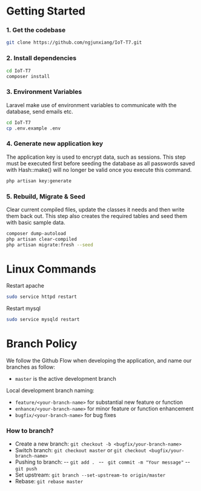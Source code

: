 # Getting Started
### 1. Get the codebase
```sh
git clone https://github.com/ngjunxiang/IoT-T7.git
```

### 2. Install dependencies
```sh
cd IoT-T7
composer install
```

### 3. Environment Variables
Laravel make use of environment variables to communicate with the database, send emails etc.
```sh
cd IoT-T7
cp .env.example .env
```

### 4. Generate new application key
The application key is used to encrypt data, such as sessions. This step must be executed first before seeding the database as all passwords saved with Hash::make() will no longer be valid once you execute this command.
```sh
php artisan key:generate
```

### 5. Rebuild, Migrate & Seed
Clear current compiled files, update the classes it needs and then write them back out. This step also creates the required tables and seed them with basic sample data.
```sh
composer dump-autoload
php artisan clear-compiled
php artisan migrate:fresh --seed
```

# Linux Commands
Restart apache
```sh
sudo service httpd restart
```

Restart mysql
```sh
sudo service mysqld restart
```

# Branch Policy
We follow the Github Flow when developing the application, and name our branches as follow:
- ```master``` is the active development branch

Local development branch naming:

- ```feature/<your-branch-name>``` for substantial new feature or function
- ```enhance/<your-branch-name>``` for minor feature or function enhancement
- ```bugfix/<your-branch-name>``` for bug fixes

### How to branch?
- Create a new branch: ```git checkout -b <bugfix/your-branch-name>```
- Switch branch: ```git checkout master``` or ```git checkout <bugfix/your-branch-name>```
- Pushing to branch: 
-- ```git add . ```
-- ``` git commit -m "Your message"```
-- ``` git push ```
- Set upstream: ``` git branch --set-upstream-to origin/master ```
- Rebase: ``` git rebase master ```
